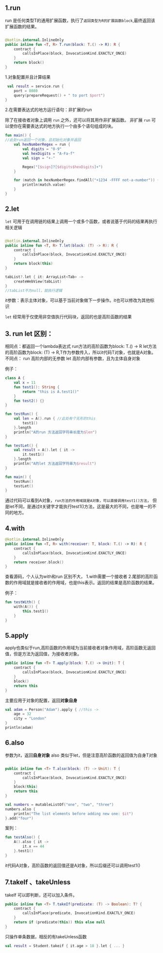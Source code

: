 ## 1.run

run 是任何类型T的通用扩展函数，执行了`返回类型为R的扩展函数block`,最终返回该扩展函数的结果。

```kotlin

@kotlin.internal.InlineOnly
public inline fun <T, R> T.run(block: T.() -> R): R {
    contract {
        callsInPlace(block, InvocationKind.EXACTLY_ONCE)
    }
    return block()
}
```

1.对象配置并且计算结果

```kotlin
 val result = service.run {
    port = 8080
    query(prepareRequest() + " to port $port")
}
```

2.在需要表达式的地方运行语句：非扩展的run

除了在接收者对象上调用 `run` 之外，还可以将其用作非扩展函数。 非扩展 `run` 可以使你在需要表达式的地方执行一个由多个语句组成的块。

```kotlin
fun main() {
//此处run返回一个对象，且初始化对象并返回
    val hexNumberRegex = run {
        val digits = "0-9"
        val hexDigits = "A-Fa-f"
        val sign = "+-"

        Regex("[$sign]?[$digits$hexDigits]+")
    }

    for (match in hexNumberRegex.findAll("+1234 -FFFF not-a-number")) {
        println(match.value)
    }
}
```

## 2.let

`let` 可用于在调用链的结果上调用一个或多个函数，或者说基于代码的结果再执行相关逻辑

```kotlin

@kotlin.internal.InlineOnly
public inline fun <T, R> T.let(block: (T) -> R): R {
    contract {
        callsInPlace(block, InvocationKind.EXACTLY_ONCE)
    }
    return block(this)
}
```

```kotlin
tabList?.let { it: ArrayList<Tab> ->
    createWebView(tabList)
}
//tabList不为null，就执行逻辑        
```

it参数：表示主体对象，可以基于当前对象做下一步操作。it也可以修改为其他标识

`let` 经常用于仅使用非空值执行代码块，返回的也是高阶函数的结果

## 3. run  let 区别：

相同点：都返回一个lambda表达式 run方法的高阶函数为block: T.() -> R let方法的高阶函数为block: (T) -> R,T作为参数传入，所以it代码T对象，也就是A对象。 不同点： run 高阶内部的无参数
let 高阶内部有参数，且为主体自身对象

例子：

```kotlin
class A {
    val x = 11
    fun test1(): String {
        return "this is A.test1()"
    }
    fun test2() {}
}

fun testRun() {
    val len = A().run { //此处有个无形的this 
        test1()
    }.length
    println("A的run 方法返回字符串长度为$len")
}

fun testLet() {
    val result = A().let { it ->
        it.test1()
    }.length
    println("A的let 方法返回字符串为$result")
}

fun main() {
    testRun()
    testLet()
}

```

通过代码可以看到A对象，`run方法的作用域就是A对象，可以直接调用test1()方法`， 但是let不同，是通过it关键字才能执行test1()方法，这是最大的不同，也是唯一的不同的地方。

## 4.with

```kotlin
@kotlin.internal.InlineOnly
public inline fun <T, R> with(receiver: T, block: T.() -> R): R {
    contract {
        callsInPlace(block, InvocationKind.EXACTLY_ONCE)
    }
    return receiver.block()
}
```

查看源码，个人认为with和run 区别不大， 1.with需要一个接收者 2.尾部的高阶函数的作用域就是接收者的作用域，也是this表示。返回的结果是高阶函数的结果。

例子：

```kotlin
fun testWith() {
    with(A()) {
        this.test1()
    }
}
```

## 5.apply

apply也类似于run,高阶函数的作用域为当前接收者对象作用域，高阶函数无返回值，但是方法为返回值，为接收者对象。

```kotlin
public inline fun <T> T.apply(block: T.() -> Unit): T {
    contract {
        callsInPlace(block, InvocationKind.EXACTLY_ONCE)
    }
    block()
    return this
}
```

主要应用于对象的配置，返回**对象自身**

```kotlin
val adam = Person("Adam").apply { //this ->
    age = 32
    city = "London"
}
println(adam)
```

## 6.also

参数为it，返回**自身对象**
also 类似于let，但是注意高阶函数的返回值为自身T对象

```kotlin

public inline fun <T> T.also(block: (T) -> Unit): T {
    contract {
        callsInPlace(block, InvocationKind.EXACTLY_ONCE)
    }
    block(this)
    return this
}
```

```kotlin
val numbers = mutableListOf("one", "two", "three")
numbers.also {
    println("The list elements before adding new one: $it")
}.add("four")
```

案列：

```kotlin
fun testAlso() {
    A().also { it ->
        it.x == 44
    }.test1()
}
```

it代码A对象，高阶函数的返回值还是A对象，所以后缀还可以调用test1()

## 7.takeIf 、takeUnless

takeIf 可以即判断，还可以加入条件。

```kotlin
public inline fun <T> T.takeIf(predicate: (T) -> Boolean): T? {
    contract {
        callsInPlace(predicate, InvocationKind.EXACTLY_ONCE)
    }
    return if (predicate(this)) this else null
}
```

只操作单条数据，相反的有takeUnless函数

```kotlin
val result = Student.takeif { it.age > 18 }.let { ... }
```

